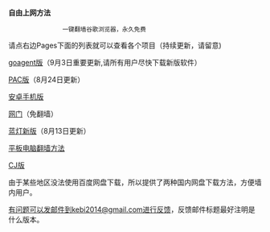 **********************自由上网方法**********************
                  
                   一键翻墙谷歌浏览器，永久免费

请点右边Pages下面的列表就可以查看各个项目（持续更新，请留意)

[goagent版](https://github.com/Alvin9999/new-pac/wiki/goagent%E7%89%88)（9月3日重要更新,请所有用户尽快下载新版软件）

[PAC版](https://github.com/Alvin9999/new-pac/wiki/PAC%E7%89%88)（8月24日更新）

[安卓手机版](https://github.com/Alvin9999/new-pac/wiki/%E5%AE%89%E5%8D%93%E6%89%8B%E6%9C%BA%E7%89%88)

[网门](https://github.com/Alvin9999/new-pac/wiki/%E7%BD%91%E9%97%A8%EF%BC%88%E5%85%8D%E7%BF%BB%E5%A2%99%EF%BC%89)（免翻墙）

[蓝灯新版](https://github.com/Alvin9999/new-pac/wiki/%E8%93%9D%E7%81%AF%E6%96%B0%E7%89%88)（8月13日更新）

[平板电脑翻墙方法](https://github.com/Alvin9999/new-pac/wiki/%E5%B9%B3%E6%9D%BF%E7%94%B5%E8%84%91%E7%BF%BB%E5%A2%99%E6%96%B9%E6%B3%95)


[CJ版](https://github.com/Alvin9999/new-pac/wiki/CJ%E7%89%88)


由于某些地区没法使用百度网盘下载，所以提供了两种国内网盘下载方法，方便墙内用户。










有问题可以发邮件到kebi2014@gmail.com进行反馈，反馈邮件标题最好注明是什么版本。